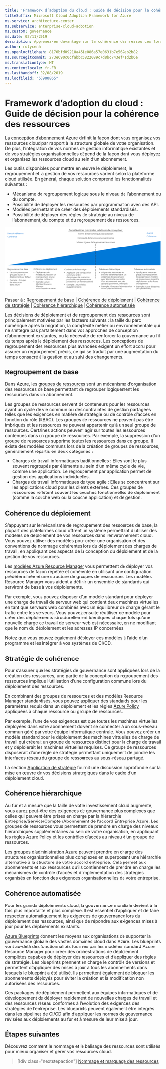 ```yaml
---
title: 'Framework d’adoption du cloud : Guide de décision pour la cohérence des ressources'
titleSuffix: Microsoft Cloud Adoption Framework for Azure
ms.service: architecture-center
ms.subservice: enterprise-cloud-adoption
ms.custom: governance
ms.date: 02/11/2019
description: Apprenez-en davantage sur la cohérence des ressources lors de la planification d’une migration Azure.
author: rotycenh
ms.openlocfilehash: 8170bfd09218a451e086a57e0631b7e567eb2b82
ms.sourcegitcommit: 273e690c0cfabbc3822089c7d8bc743ef41d2b6e
ms.translationtype: HT
ms.contentlocale: fr-FR
ms.lasthandoff: 02/08/2019
ms.locfileid: "55900865"
---
```

# <a name="caf-resource-consistency-decision-guide"></a>Framework d’adoption du cloud : Guide de décision pour la cohérence des ressources

La [conception d’abonnement](../subscriptions/overview.md) Azure définit la façon dont vous organisez vos ressources cloud par rapport à la structure globale de votre organisation. De plus, l’intégration de vos normes de gestion informatique existantes et de vos stratégies organisationnelles dépend de la façon dont vous déployez et organisez les ressources cloud au sein d’un abonnement.

Les outils disponibles pour mettre en œuvre le déploiement, le regroupement et la gestion de vos ressources varient selon la plateforme cloud utilisée. En général, chaque solution comprend les fonctionnalités suivantes :

- Mécanisme de regroupement logique sous le niveau de l’abonnement ou du compte.
- Possibilité de déployer les ressources par programmation avec des API.
- Modèles permettant de créer des déploiements standardisés.
- Possibilité de déployer des règles de stratégie au niveau de l’abonnement, du compte et du regroupement des ressources.

![Traçage des options d’application de la stratégie de la moins complexe à la plus complexe, dans l’ordre des liens ci-dessous](../../_images/discovery-guides/discovery-guide-resource-consistency.png)

Passer à : [Regroupement de base](#basic-grouping) | [Cohérence de déploiement](#deployment-consistency) | [Cohérence de stratégie](#policy-consistency) | [Cohérence hiérarchique](#hierarchical-consistency) | [Cohérence automatisée](#automated-consistency)

Les décisions de déploiement et de regroupement des ressources sont principalement motivées par les facteurs suivants : la taille du parc numérique après la migration, la complexité métier ou environnementale qui ne s’intègre pas parfaitement dans vos approches de conception d’abonnement existantes, ou la nécessité de renforcer la gouvernance au fil du temps après le déploiement des ressources. Les conceptions de regroupement des ressources plus avancées exigent un effort accru pour assurer un regroupement précis, ce qui se traduit par une augmentation du temps consacré à la gestion et au suivi des changements.

## <a name="basic-grouping"></a>Regroupement de base

Dans Azure, les [groupes de ressources](/azure/azure-resource-manager/resource-group-overview#resource-groups) sont un mécanisme d’organisation des ressources de base permettant de regrouper logiquement les ressources dans un abonnement.

Les groupes de ressources servent de conteneurs pour les ressources ayant un cycle de vie commun ou des contraintes de gestion partagées telles que les exigences en matière de stratégie ou de contrôle d’accès en fonction du rôle (RBAC). Les groupes de ressources ne peuvent pas être imbriqués et les ressources ne peuvent appartenir qu’à un seul groupe de ressources. Certaines actions peuvent agir sur toutes les ressources contenues dans un groupe de ressources. Par exemple, la suppression d’un groupe de ressources supprime toutes les ressources dans ce groupe. Il existe des modèles communs lors de la création de groupes de ressources, généralement répartis en deux catégories :

- Charges de travail informatiques traditionnelles : Elles sont le plus souvent regroupés par éléments au sein d’un même cycle de vie, comme une application. Le regroupement par application permet de gestion des applications individuelles.
- Charges de travail informatiques de type agile : Elles se concentrent sur les applications cloud pour les clients externes. Ces groupes de ressources reflètent souvent les couches fonctionnelles de déploiement (comme la couche web ou la couche application) et de gestion.

## <a name="deployment-consistency"></a>Cohérence du déploiement

S’appuyant sur le mécanisme de regroupement des ressources de base, la plupart des plateformes cloud offrent un système permettant d’utiliser des modèles de déploiement de vos ressources dans l’environnement cloud. Vous pouvez utiliser des modèles pour créer une organisation et des conventions de nommage cohérentes lors du déploiement des charges de travail, en appliquant ces aspects de la conception du déploiement et de la gestion de vos ressources.

Les [modèles Azure Resource Manager](/azure/azure-resource-manager/resource-group-overview#template-deployment) vous permettent de déployer vos ressources de façon répétée et cohérente en utilisant une configuration prédéterminée et une structure de groupes de ressources. Les modèles Resource Manager vous aident à définir un ensemble de standards qui serviront de base à vos déploiements.

Par exemple, vous pouvez disposer d’un modèle standard pour déployer une charge de travail de serveur web qui contient deux machines virtuelles en tant que serveurs web combinés avec un équilibreur de charge gérant le trafic entre les serveurs. Vous pouvez ensuite réutiliser ce modèle pour créer des déploiements structurellement identiques chaque fois qu’une nouvelle charge de travail de serveur web est nécessaire, en ne modifiant que le nom du déploiement et les adresses IP concernées.

Notez que vous pouvez également déployer ces modèles à l’aide d’un programme et les intégrer à vos systèmes de CI/CD.

## <a name="policy-consistency"></a>Stratégie de cohérence

Pour s’assurer que les stratégies de gouvernance sont appliquées lors de la création des ressources, une partie de la conception du regroupement des ressources implique l’utilisation d’une configuration commune lors du déploiement des ressources.

En combinant des groupes de ressources et des modèles Resource Manager standardisés, vous pouvez appliquer des standards pour les paramètres requis dans un déploiement et les règles [Azure Policy](/azure/governance/policy/overview) appliquées à chaque ressource ou groupe de ressources.

Par exemple, l’une de vos exigences est que toutes les machines virtuelles déployées dans votre abonnement doivent se connecter à un sous-réseau commun géré par votre équipe informatique centrale. Vous pouvez créer un modèle standard pour le déploiement des machines virtuelles de charge de travail qui créerait un groupe de ressources distinct pour la charge de travail et y déploierait les machines virtuelles requises. Ce groupe de ressources disposerait d’une règle de stratégie permettant uniquement de joindre les interfaces réseau du groupe de ressources au sous-réseau partagé.

La section [Application de stratégie](../policy-enforcement/overview.md) fournit une discussion approfondie sur la mise en œuvre de vos décisions stratégiques dans le cadre d’un déploiement cloud.

## <a name="hierarchical-consistency"></a>Cohérence hiérarchique

Au fur et à mesure que la taille de votre investissement cloud augmente, vous aurez peut-être des exigences de gouvernance plus complexes que celles qui peuvent être prises en charge par la hiérarchie Entreprise/Service/Compte /Abonnement de l’accord Entreprise Azure. Les groupes de ressources vous permettent de prendre en charge des niveaux hiérarchiques supplémentaires au sein de votre organisation, en appliquant les règles Azure Policy et les contrôles d’accès au niveau d’un groupe de ressources.

Les [groupes d’administration Azure](../subscriptions/overview.md#management-groups) peuvent prendre en charge des structures organisationnelles plus complexes en superposant une hiérarchie alternative à la structure de votre accord entreprise. Cela permet aux abonnements et aux ressources qu’ils contiennent de prendre en charge les mécanismes de contrôle d’accès et d’implémentation des stratégies organisés en fonction des exigences organisationnelles de votre entreprise.

## <a name="automated-consistency"></a>Cohérence automatisée

Pour les grands déploiements cloud, la gouvernance mondiale devient à la fois plus importante et plus complexe. Il est essentiel d’appliquer et de faire respecter automatiquement les exigences de gouvernance lors du déploiement des ressources, ainsi que de répondre aux exigences mises à jour pour les déploiements existants.

[Azure Blueprints](/azure/governance/blueprints/overview) donnent les moyens aux organisations de supporter la gouvernance globale des vastes domaines cloud dans Azure. Les blueprints vont au-delà des fonctionnalités fournies par les modèles standard Azure Resource Manager pour créer des orchestrations de déploiement complètes capables de déployer des ressources et d’appliquer des règles de stratégie. Les blueprints prennent en charge le contrôle de versions et permettent d’appliquer des mises à jour à tous les abonnements dans lesquels le blueprint a été utilisé. Ils permettent également de bloquer les abonnements déployés pour éviter la création et la modification non autorisées des ressources.

Ces packages de déploiement permettent aux équipes informatiques et de développement de déployer rapidement de nouvelles charges de travail et des ressources réseau conformes à l’évolution des exigences des stratégies de l’entreprise. Les blueprints peuvent également être intégrés dans les pipelines de CI/CD afin d’appliquer les normes de gouvernance révisées aux déploiements au fur et à mesure de leur mise à jour.

## <a name="next-steps"></a>Étapes suivantes

Découvrez comment le nommage et le balisage des ressources sont utilisés pour mieux organiser et gérer vos ressources cloud.

> [!div class="nextstepaction"]
> [Nommage et marquage des ressources](../resource-tagging/overview.md)
